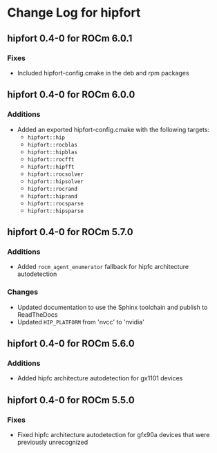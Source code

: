 # Change Log for hipfort

## hipfort 0.4-0 for ROCm 6.0.1

### Fixes

- Included hipfort-config.cmake in the deb and rpm packages

## hipfort 0.4-0 for ROCm 6.0.0

### Additions

- Added an exported hipfort-config.cmake with the following targets:
  - `hipfort::hip`
  - `hipfort::rocblas`
  - `hipfort::hipblas`
  - `hipfort::rocfft`
  - `hipfort::hipfft`
  - `hipfort::rocsolver`
  - `hipfort::hipsolver`
  - `hipfort::rocrand`
  - `hipfort::hiprand`
  - `hipfort::rocsparse`
  - `hipfort::hipsparse`

## hipfort 0.4-0 for ROCm 5.7.0

### Additions

- Added `rocm_agent_enumerator` fallback for hipfc architecture autodetection

### Changes

- Updated documentation to use the Sphinx toolchain and publish to ReadTheDocs
- Updated `HIP_PLATFORM` from 'nvcc' to 'nvidia'

## hipfort 0.4-0 for ROCm 5.6.0

### Additions

- Added hipfc architecture autodetection for gx1101 devices

## hipfort 0.4-0 for ROCm 5.5.0

### Fixes

- Fixed hipfc architecture autodetection for gfx90a devices that were
  previously unrecognized
